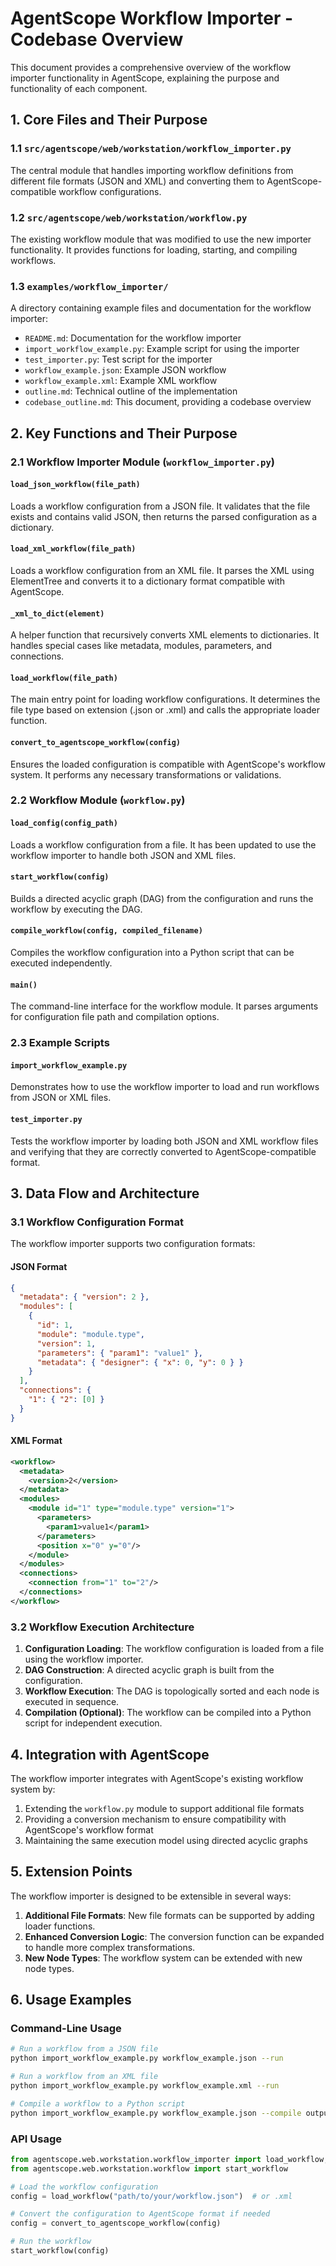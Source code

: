 # AgentScope Workflow Importer - Codebase Overview

This document provides a comprehensive overview of the workflow importer functionality in AgentScope, explaining the purpose and functionality of each component.

## 1. Core Files and Their Purpose

### 1.1 `src/agentscope/web/workstation/workflow_importer.py`

The central module that handles importing workflow definitions from different file formats (JSON and XML) and converting them to AgentScope-compatible workflow configurations.

### 1.2 `src/agentscope/web/workstation/workflow.py`

The existing workflow module that was modified to use the new importer functionality. It provides functions for loading, starting, and compiling workflows.

### 1.3 `examples/workflow_importer/`

A directory containing example files and documentation for the workflow importer:
- `README.md`: Documentation for the workflow importer
- `import_workflow_example.py`: Example script for using the importer
- `test_importer.py`: Test script for the importer
- `workflow_example.json`: Example JSON workflow
- `workflow_example.xml`: Example XML workflow
- `outline.md`: Technical outline of the implementation
- `codebase_outline.md`: This document, providing a codebase overview

## 2. Key Functions and Their Purpose

### 2.1 Workflow Importer Module (`workflow_importer.py`)

#### `load_json_workflow(file_path)`
Loads a workflow configuration from a JSON file. It validates that the file exists and contains valid JSON, then returns the parsed configuration as a dictionary.

#### `load_xml_workflow(file_path)`
Loads a workflow configuration from an XML file. It parses the XML using ElementTree and converts it to a dictionary format compatible with AgentScope.

#### `_xml_to_dict(element)`
A helper function that recursively converts XML elements to dictionaries. It handles special cases like metadata, modules, parameters, and connections.

#### `load_workflow(file_path)`
The main entry point for loading workflow configurations. It determines the file type based on extension (.json or .xml) and calls the appropriate loader function.

#### `convert_to_agentscope_workflow(config)`
Ensures the loaded configuration is compatible with AgentScope's workflow system. It performs any necessary transformations or validations.

### 2.2 Workflow Module (`workflow.py`)

#### `load_config(config_path)`
Loads a workflow configuration from a file. It has been updated to use the workflow importer to handle both JSON and XML files.

#### `start_workflow(config)`
Builds a directed acyclic graph (DAG) from the configuration and runs the workflow by executing the DAG.

#### `compile_workflow(config, compiled_filename)`
Compiles the workflow configuration into a Python script that can be executed independently.

#### `main()`
The command-line interface for the workflow module. It parses arguments for configuration file path and compilation options.

### 2.3 Example Scripts

#### `import_workflow_example.py`
Demonstrates how to use the workflow importer to load and run workflows from JSON or XML files.

#### `test_importer.py`
Tests the workflow importer by loading both JSON and XML workflow files and verifying that they are correctly converted to AgentScope-compatible format.

## 3. Data Flow and Architecture

### 3.1 Workflow Configuration Format

The workflow importer supports two configuration formats:

#### JSON Format
```json
{
  "metadata": { "version": 2 },
  "modules": [
    {
      "id": 1,
      "module": "module.type",
      "version": 1,
      "parameters": { "param1": "value1" },
      "metadata": { "designer": { "x": 0, "y": 0 } }
    }
  ],
  "connections": {
    "1": { "2": [0] }
  }
}
```

#### XML Format
```xml
<workflow>
  <metadata>
    <version>2</version>
  </metadata>
  <modules>
    <module id="1" type="module.type" version="1">
      <parameters>
        <param1>value1</param1>
      </parameters>
      <position x="0" y="0"/>
    </module>
  </modules>
  <connections>
    <connection from="1" to="2"/>
  </connections>
</workflow>
```

### 3.2 Workflow Execution Architecture

1. **Configuration Loading**: The workflow configuration is loaded from a file using the workflow importer.
2. **DAG Construction**: A directed acyclic graph is built from the configuration.
3. **Workflow Execution**: The DAG is topologically sorted and each node is executed in sequence.
4. **Compilation (Optional)**: The workflow can be compiled into a Python script for independent execution.

## 4. Integration with AgentScope

The workflow importer integrates with AgentScope's existing workflow system by:

1. Extending the `workflow.py` module to support additional file formats
2. Providing a conversion mechanism to ensure compatibility with AgentScope's workflow format
3. Maintaining the same execution model using directed acyclic graphs

## 5. Extension Points

The workflow importer is designed to be extensible in several ways:

1. **Additional File Formats**: New file formats can be supported by adding loader functions.
2. **Enhanced Conversion Logic**: The conversion function can be expanded to handle more complex transformations.
3. **New Node Types**: The workflow system can be extended with new node types.

## 6. Usage Examples

### Command-Line Usage
```bash
# Run a workflow from a JSON file
python import_workflow_example.py workflow_example.json --run

# Run a workflow from an XML file
python import_workflow_example.py workflow_example.xml --run

# Compile a workflow to a Python script
python import_workflow_example.py workflow_example.json --compile output.py
```

### API Usage
```python
from agentscope.web.workstation.workflow_importer import load_workflow, convert_to_agentscope_workflow
from agentscope.web.workstation.workflow import start_workflow

# Load the workflow configuration
config = load_workflow("path/to/your/workflow.json")  # or .xml

# Convert the configuration to AgentScope format if needed
config = convert_to_agentscope_workflow(config)

# Run the workflow
start_workflow(config)
```
